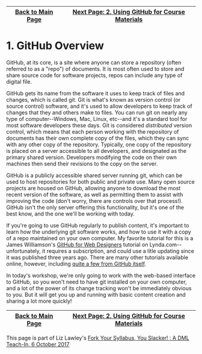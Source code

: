 | [Back to Main Page](README.md) | [Next Page: 2. Using GitHub for Course Materials](usingGithub.md) |
|--------------------------------|-----------------------------------------------------|
# 1. GitHub Overview

GitHub, at its core, is a site where anyone can store a repository (often referred to as a "repo") of documents. It is most often used to store and share source code for software projects, repos can include any type of digital file. 

GitHub gets its name from the software it uses to keep track of files and changes, which is called git. Git is what's known as version control (or source control) software, and it's used to allow developers to keep track of changes that they and others make to files. You can run git on nearly any type of computer--Windows, Mac, Linux, etc--and it's a standard tool for most software developers these days. Git is considered *distributed* version control, which means that each person working with the repository of documents has their own complete copy of the files, which they can sync with any other copy of the repository. Typically, one copy of the repository is placed on a server accessible to all developers, and designated as the primary shared version. Developers modifying the code on their own machines then send their revisions to the copy on the server. 

GitHub is a publicly accessible shared server running git, which can be used to host repositories for both public and private use. Many open source projects are housed on GitHub, allowing anyone to download the most recent version of the software, as well as permitting them to assist with improving the code (don't worry, there are controls over that process!). GitHub isn't the only server offering this functionality, but it's one of the best know, and the one we'll be working with today. 

If you're going to use GitHub regularly to publish content, it's important to learn how the underlying git software works, and how to use it with a copy of a repo maintained on your own computer. My favorite tutorial for this is a James Williamson's [GitHub for Web Designers](https://www.lynda.com/GitHub-tutorials/GitHub-Web-Designers/162276-2.html) tutorial on Lynda.com--unfortunately, it requires a subscription, and could use a litle updating since it was published three years ago. There are many other tutorials available online, however, including [quite a few from GitHub itself](https://help.github.com/articles/git-and-github-learning-resources/). 

In today's workshop, we're only going to work with the web-based interface to GitHub, so you won't need to have git installed on your own computer, and a lot of the power of its change tracking won't be immediately obvious to you. But it will get you up and running with basic content creation and sharing a lot more quickly!


| [Back to Main Page](README.md) | [Next Page: 2. Using GitHub for Course Materials](usingGithub.md) |
|--------------------------------|-----------------------------------------------------|

This page is part of Liz Lawley's [Fork Your Syllabus, You Slacker! : A DML Teach-In, 6 October 2017](https://dml2017.sched.com/event/0f03a40b042cc1a6f4e73a78a62d0305)





